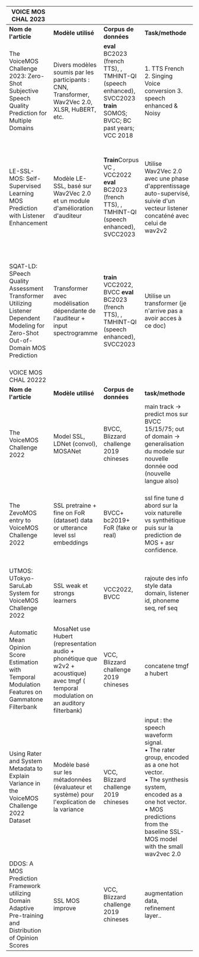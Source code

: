 | VOICE MOS CHAL 2023                                                                                                             |                                                                                                                                         |                                                                                                                           |                                                                                                                                                                                                                                   |                                                                                                                        |                                                                                                                                                                                                                   |
| ------------------------------------------------------------------------------------------------------------------------------- | --------------------------------------------------------------------------------------------------------------------------------------- | ------------------------------------------------------------------------------------------------------------------------- | --------------------------------------------------------------------------------------------------------------------------------------------------------------------------------------------------------------------------------- | ---------------------------------------------------------------------------------------------------------------------- | ----------------------------------------------------------------------------------------------------------------------------------------------------------------------------------------------------------------- |
| **Nom de l'article**                                                                                                            | **Modèle utilisé**                                                                                                                      | **Corpus de données**                                                                                                     | **Task/methode**                                                                                                                                                                                                                  | **Spécificité**                                                                                                        | **Question de recherche**                                                                                                                                                                                         |
| The VoiceMOS Challenge 2023: Zero-Shot Subjective Speech Quality Prediction for Multiple Domains                                | Divers modèles soumis par les participants : CNN, Transformer, Wav2Vec 2.0, XLSR, HuBERT, etc.                                          | **eval** BC2023 (french TTS),  , TMHINT-QI (speech enhanced), SVCC2023     **train** SOMOS; BVCC; BC past years; VCC 2018 | 1. TTS French         2. Singing Voice conversion             3. speech enhanced & Noisy                                                                                                                                          | Pas de label pour les corpus en eval. se focus sur le zeroshot                                                         | Comment améliorer les performances des modèles de prédiction MOS "zero-shot" pour la qualité vocale sur divers corpus de test non vus pendant l'entraînement ?                                                    |
| LE-SSL-MOS: Self-Supervised Learning MOS Prediction with Listener Enhancement                                                   | Modèle LE-SSL, basé sur Wav2Vec 2.0 et un module d'amélioration d'auditeur                                                              | **Train**Corpus VC , VCC2022      **eval** BC2023 (french TTS),  , TMHINT-QI (speech enhanced), SVCC2023                  | Utilise Wav2Vec 2.0 avec une phase d'apprentissage auto-supervisé, suivie d'un vecteur listener concaténé avec celui de wav2v2                                                                                                    | Pas de label pour les corpus en eval.                                                                                  | Comment les caractéristiques spécifiques de l'auditeur (comme la sensibilité ou les préférences auditives) peuvent-elles être incorporées pour améliorer la prédiction de la qualité vocale auto-supervisée ?     |
| SQAT-LD: SPeech Quality Assessment Transformer Utilizing Listener Dependent Modeling for Zero-Shot Out-of-Domain MOS Prediction | Transformer avec modélisation dépendante de l'auditeur + input spectrogramme                                                            | **train** VCC2022, BVCC             **eval** BC2023 (french TTS),  , TMHINT-QI (speech enhanced), SVCC2023                | Utilise un transformer (je n'arrive pas a avoir acces à ce doc)                                                                                                                                                                   |                                                                                                                        | Comment la modélisation basée sur les auditeurs peut-elle être exploitée pour améliorer la prédiction de la qualité vocale en mode "zero-shot", particulièrement sur des données hors du domaine d'entraînement ? |
| VOICE MOS CHAL 20222                                                                                                            |                                                                                                                                         |                                                                                                                           |                                                                                                                                                                                                                                   |                                                                                                                        |                                                                                                                                                                                                                   |
| **Nom de l'article**                                                                                                            | **Modèle utilisé**                                                                                                                      | **Corpus de données**                                                                                                     | **task/methode**                                                                                                                                                                                                                  | **Spécificité**                                                                                                        | **Question de recherche**                                                                                                                                                                                         |
| The VoiceMOS Challenge 2022                                                                                                     | Model SSL, LDNet (convol), MOSANet                                                                                                      | BVCC, Blizzard challenge 2019 chineses                                                                                    | main track -> predict mos sur BVCC 15/15/75; out of domain -> generalisation du modele sur nouvelle donnée ood (nouvelle langue also)                                                                                             | nouvelle langue en ood                                                                                                 | Comment les modèles MOS peuvent-ils être adaptés pour généraliser à des corpus non vus dans des contextes variés ?                                                                                                |
| The ZevoMOS entry to VoiceMOS Challenge 2022                                                                                    | SSL pretraine + fine on FoR (dataset) data or utterance level ssl embeddings                                                            | BVCC+ bc2019+ FoR (fake or real)                                                                                          | ssl fine tune d abord sur la voix naturelle vs synthétique puis sur la prediction de MOS + asr confidence.                                                                                                                        | Compare conv et lineaire, utilise aussi une classification binaire avant entre synthétique et naturel                  | Les caractéristiques extraites peuvent-elles fournir une estimation précise du MOS dans des contextes multilingues ?                                                                                              |
| UTMOS: UTokyo-SaruLab System for VoiceMOS Challenge 2022                                                                        | SSL weak et strongs learners                                                                                                            | VCC2022, BVCC                                                                                                             | rajoute des info style data domain, listener id, phoneme seq, ref seq                                                                                                                                                             | diff manière d use SSL model avec plusieurs info                                                                       | La combinaison d"info"améliore-t-elle la robustesse de la prédiction MOS sur des données multilingues et variées ?                                                                                                |
| Automatic Mean Opinion Score Estimation with Temporal Modulation Features on Gammatone Filterbank                               | MosaNet use Hubert (representation audio + phonétique que w2v2 + acoustique) avec tmgf ( temporal modulation on an auditory filterbank) | VCC, Blizzard challenge 2019 chineses                                                                                     | concatene tmgf a hubert                                                                                                                                                                                                           | Extraction de caractéristiques spécifiques de modulation temporelle pour l'estimation des scores MOS                   | Les caractéristiques temporelles extraites peuvent-elles améliorer les prédictions MOS pour différents types de voix et langues ?                                                                                 |
| Using Rater and System Metadata to Explain Variance in the VoiceMOS Challenge 2022 Dataset                                      | Modèle basé sur les métadonnées (évaluateur et système) pour l'explication de la variance                                               | VCC, Blizzard challenge 2019 chineses                                                                                     | input : the speech waveform signal.<br>• The rater group, encoded as a one hot vector.<br>• The synthesis system, encoded as a one hot vector.<br>• MOS predictions from the baseline SSL-MOS model<br>with the small wav2vec 2.0 | Analyse des variations dans les scores MOS en fonction des métadonnées disponibles sur les évaluateurs et les systèmes | Comment les informations sur les évaluateurs et les systèmes influencent-elles la variance des scores MOS dans un contexte multilingue ?                                                                          |
| DDOS: A MOS Prediction Framework utilizing Domain Adaptive Pre-training and Distribution of Opinion Scores                      | SSL MOS improve                                                                                                                         | VCC, Blizzard challenge 2019 chineses                                                                                     | augmentation data, refinement layer..                                                                                                                                                                                             | Pré-entraînement sur de grands corpus multilingues avec une adaptation progressive pour chaque domaine spécifique      | Le pré-entraînement adaptatif améliore-t-il les prédictions MOS sur des données non vues dans un contexte multilingue ?                                                                                           | tu poyrraus me rajouter de la couleur
